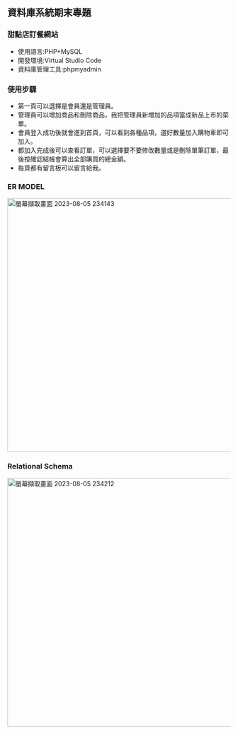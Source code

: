 ## 資料庫系統期末專題
### 甜點店訂餐網站
* 使用語言:PHP+MySQL
* 開發環境:Virtual Studio Code
* 資料庫管理工具:phpmyadmin
### 使用步驟
* 第一頁可以選擇是會員還是管理員。
* 管理員可以增加商品和刪除商品，我把管理員新增加的品項當成新品上市的菜單。
* 會員登入成功後就會進到首頁，可以看到各種品項，選好數量加入購物車即可加入。
* 都加入完成後可以查看訂單，可以選擇要不要修改數量或是刪除單筆訂單，最後按確認結帳會算出全部購買的總金額。
* 每頁都有留言板可以留言給我。
### ER MODEL
<img width="573" alt="螢幕擷取畫面 2023-08-05 234143" src="https://github.com/meimei-lin/Database-system-final-project/assets/81676839/308edebe-ccd4-4b75-8321-fcc76e89e0bc">

### Relational Schema
<img width="562" alt="螢幕擷取畫面 2023-08-05 234212" src="https://github.com/meimei-lin/Database-system-final-project/assets/81676839/8405b20c-c69a-4e50-af84-ae3602154f88">
